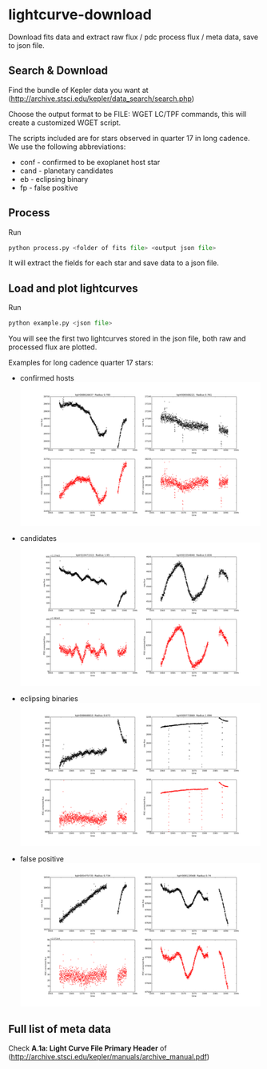 lightcurve-download
===================

Download fits data and extract raw flux / pdc process flux / meta data, save to
json file.

Search & Download
-----------------
Find the bundle of Kepler data you want at
(http://archive.stsci.edu/kepler/data_search/search.php)

Choose the output format to be FILE: WGET LC/TPF commands, this will create a
customized WGET script.

The scripts included are for stars observed in quarter 17 in long cadence. We use the
following abbreviations:
  * conf - confirmed to be exoplanet host star
  * cand - planetary candidates
  * eb   - eclipsing binary
  * fp   - false positive

Process
-------
Run

```python
python process.py <folder of fits file> <output json file>
```

It will extract the fields for each star and save data to a json file.

Load and plot lightcurves
-------------------------
Run

```python
python example.py <json file>
```

You will see the first two lightcurves stored in the json file, both raw and
processed flux are plotted.

Examples for long cadence quarter 17 stars:

* confirmed hosts
![confirmed hosts](/example_conf.png)

* candidates
![candidates](/example_cand.png)

* eclipsing binaries
![eclipsing binaries](/example_eb.png)

* false positive
![false positive](/example_fp.png)


Full list of meta data
----------------------
Check **A.1a: Light Curve File Primary Header** of
(http://archive.stsci.edu/kepler/manuals/archive_manual.pdf)
